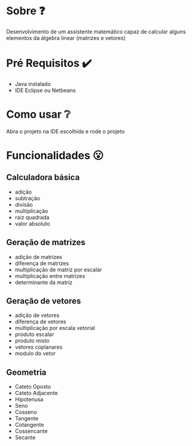 # Sobre ❓
  Desenvolvimento de um assistente matemático capaz de calcular alguns elementos da álgebra linear (matrizes e vetores)

# Pré Requisitos ✔️
- Java instalado
- IDE Eclipse ou Netbeans

# Como usar ❔
  Abra o projeto na IDE escolhida e rode o projeto
  
# Funcionalidades 😮
## Calculadora básica 
- adição
- subtração
- divisão
- multiplicação
- raiz quadrada
- valor absoluto
## Geração de matrizes
- adição de matrizes
- diferença de matrizes
- multiplicação de matriz por escalar
- multiplicação entre matrizes
- determinante da matriz
## Geração de vetores
- adição de vetores
- diferença de vetores
- multiplicação por escala vetorial
- produto escalar
- produto misto
- vetores coplanares
- modulo do vetor
## Geometria
- Cateto Oposto
- Cateto Adjacente
- Hipotenusa
- Seno
- Cosseno
- Tangente
- Cotangente
- Cossencante
- Secante
